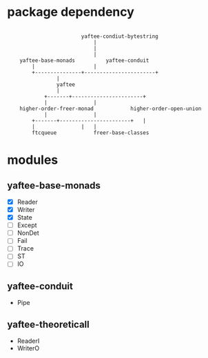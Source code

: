 # package dependency

```

						yaftee-condiut-bytestring
							|
							|
							|
	yaftee-base-monads			yaftee-conduit
		|					|
		+---------------+-----------------------+
				|
				yaftee
				|
			+-------+-----------------------+
			|				|
	higher-order-freer-monad		    higher-order-open-union
			|				|
		+-------+-----------------------+	|
		|				|	|
		ftcqueue		    freer-base-classes

```

# modules

## yaftee-base-monads

* [x] Reader
* [x] Writer
* [x] State
* [ ] Except
* [ ] NonDet
* [ ] Fail
* [ ] Trace
* [ ] ST
* [ ] IO

## yaftee-conduit

* Pipe

## yaftee-theoreticall

* ReaderI
* WriterO
